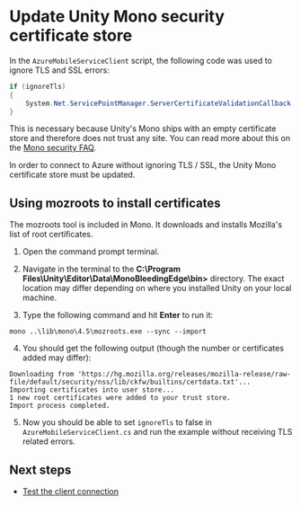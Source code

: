 # Update Unity Mono security certificate store

In the `AzureMobileServiceClient` script, the following code was used to ignore TLS and SSL errors:

```csharp
if (ignoreTls)
{
    System.Net.ServicePointManager.ServerCertificateValidationCallback = (a, b, c, d) => { return true; };
}
```

This is necessary because Unity's Mono ships with an empty certificate store and therefore does not trust any site. You can read more about this on the [Mono security FAQ](http://www.mono-project.com/docs/faq/security/).

In order to connect to Azure without ignoring TLS / SSL, the Unity Mono certificate store must be updated.

## Using mozroots to install certificates

The mozroots tool is included in Mono. It downloads and installs Mozilla's list of root certificates.

1. Open the command prompt terminal.

2. Navigate in the terminal to the **C:\Program Files\Unity\Editor\Data\MonoBleedingEdge\bin>** directory. The exact location may differ depending on where you installed Unity on your local machine.

3. Type the following command and hit **Enter** to run it:

  `mono ..\lib\mono\4.5\mozroots.exe --sync --import`

4. You should get the following output (though the number or certificates added may differ):

  ```
  Downloading from 'https://hg.mozilla.org/releases/mozilla-release/raw-file/default/security/nss/lib/ckfw/builtins/certdata.txt'...
  Importing certificates into user store...
  1 new root certificates were added to your trust store.
  Import process completed.
  ```

5. Now you should be able to set `ignoreTls` to false in `AzureMobileServiceClient.cs` and run the example without receiving TLS related errors.

## Next steps

* [Test the client connection](Test%20the%20client%20connection.md)
